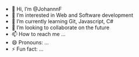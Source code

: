 - 👋 Hi, I’m @JohannnF
- 👀 I’m interested in Web and Software development
- 🌱 I’m currently learning Git, Javascript, C#
- 💞️ I’m looking to collaborate on the future
- 📫 How to reach me ...
- 😄 Pronouns: ...
- ⚡ Fun fact: ...

<!---
JohannnF/JohannnF is a ✨ special ✨ repository because its `README.md` (this file) appears on your GitHub profile.
You can click the Preview link to take a look at your changes.
--->
